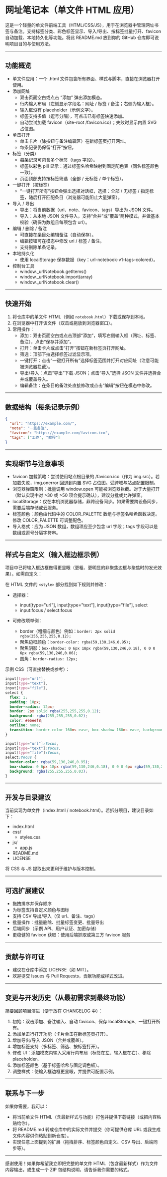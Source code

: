 # 网址笔记本（单文件 HTML 应用）

这是一个轻量的单文件前端工具（HTML/CSS/JS），用于在浏览器中管理网址书签与备注。支持标签分类、彩色标签显示、导入/导出、按标签批量打开、favicon 自动加载、本地持久化等功能。将此 README.md 放到你的 GitHub 仓库即可说明项目目的与使用方法。

---

## 功能概览

- 单文件应用：一个 .html 文件包含所有界面、样式与脚本，直接在浏览器打开使用。
- 添加网址
  - 双击页面空白或点击 “添加” 弹出添加模态。
  - 行内输入布局（左侧显示字段名：网址 / 标签 / 备注；右侧为输入框）。
  - 输入框没有 placeholder（示例文字）。
  - 标签支持多值（逗号分隔），可点击已有标签快速添加。
  - 自动尝试加载 favicon（site-root /favicon.ico）；失败时显示内置 SVG 占位图。
- 单击打开
  - 单击卡片（除按钮与备注编辑区）在新标签页打开网址。
  - 每条记录仍保留“打开”按钮。
- 标签（分类）
  - 每条记录可包含多个标签（tags 字段）。
  - 标签以彩色 pill 显示：通过标签名哈希映射到固定配色表（同名标签颜色一致）。
  - 页面顶部支持按标签筛选（全部 / 无标签 / 单个标签）。
- 一键打开（按标签）
  - “一键打开所有”按钮会弹出选择对话框，选择：全部 / 无标签 / 指定标签，随后打开匹配条目（浏览器可能阻止大量弹窗）。
- 导入 / 导出
  - 导出：将当前数据（url、note、favicon、tags）导出为 JSON 文件。
  - 导入：从本地 JSON 文件导入，支持“合并”或“覆盖”两种模式，并做基本校验（确保为数组且每项包含 url）。
- 编辑 / 删除 / 备注
  - 可直接在条目处编辑备注（自动保存）。
  - 编辑按钮可在模态中修改 url / 标签 / 备注。
  - 支持删除单条记录。
- 本地持久化
  - 使用 localStorage 保存数据（key：url-notebook-v1-tags-colored）。
- 控制台工具
  - window._urlNotebook.getItems()
  - window._urlNotebook.import(array)
  - window._urlNotebook.clear()

---

## 快速开始

1. 将仓库中的单文件 HTML（例如 `notebook.html`）下载或保存到本地。
2. 在浏览器中打开该文件（双击或拖放到浏览器窗口）。
3. 常用操作：
   - 添加：双击页面空白或点击顶部“添加”，填写右侧输入框（网址、标签、备注），点击“保存并添加”。
   - 打开：单击卡片或点击“打开”按钮在新标签页打开网址。
   - 筛选：顶部下拉选择标签过滤显示项。
   - 一键打开：点击“一键打开所有”选择标签范围并打开对应网址（注意可能被浏览器拦截）。
   - 导出/导入：点击“导出”下载 JSON；点击“导入”选择 JSON 文件并选择合并或覆盖导入。
   - 编辑备注：在条目的备注处直接修改或点击“编辑”按钮在模态中修改。

---

## 数据结构（每条记录示例）

```json
{
  "url": "https://example.com/",
  "note": "一些备注",
  "favicon": "https://example.com/favicon.ico",
  "tags": ["工作", "教程"]
}
```

---

## 实现细节与注意事项

- favicon 加载策略：尝试使用站点根目录的 /favicon.ico（作为 img.src）。若加载失败，img.onerror 回退到内置 SVG 占位图。受跨域与站点配置限制。
- 浏览器弹窗限制：批量调用 window.open 可能被浏览器拦截。对于大量打开（默认实现中对 >30 或 >50 项会提示确认），建议分批或允许弹窗。
- localStorage：仅在本机浏览器存储，非跨设备同步。如果需要跨设备同步，需要后端存储或云服务。
- 标签颜色：颜色由代码中的 COLOR_PALETTE 数组与标签名哈希函数决定。修改 COLOR_PALETTE 可调整配色。
- 导入格式：应为 JSON 数组，数组项应至少包含 url 字段；tags 字段可以是数组或逗号分隔字符串。

---

## 样式与自定义（输入框边框示例）

项目中已将输入框边框做得更显眼（更粗、更明显的非聚焦边框与聚焦时的发光效果）。如需自定义：

在 HTML 文件的 `<style>` 部分找到如下规则并修改：

- 选择器：
  - input[type="url"], input[type="text"], input[type="file"], select
  - input:focus / select:focus

- 可修改项举例：
  - border（粗细与颜色）例如：`border: 2px solid rgba(255,255,255,0.12);`
  - 聚焦边框颜色：`border-color: rgba(59,130,246,0.95);`
  - 聚焦阴影：`box-shadow: 0 6px 18px rgba(59,130,246,0.18), 0 0 0 6px rgba(59,130,246,0.06);`
  - 圆角：`border-radius: 12px;`

示例 CSS（可直接替换或参考）：

```css
input[type="url"],
input[type="text"],
input[type="file"],
select {
  flex: 1;
  padding: 10px;
  border-radius: 12px;
  border: 2px solid rgba(255,255,255,0.12);
  background: rgba(255,255,255,0.02);
  color: #e6eef8;
  outline: none;
  transition: border-color 160ms ease, box-shadow 160ms ease, background-color 160ms ease;
}

input[type="url"]:focus,
input[type="text"]:focus,
input[type="file"]:focus,
select:focus {
  border-color: rgba(59,130,246,0.95);
  box-shadow: 0 6px 18px rgba(59,130,246,0.18), 0 0 0 6px rgba(59,130,246,0.06);
  background: rgba(255,255,255,0.03);
}
```

---

## 开发与目录建议

当前实现为单文件（index.html / notebook.html）。若拆分项目，建议目录如下：

- index.html
- css/
  - styles.css
- js/
  - app.js
- README.md
- LICENSE

将 CSS 与 JS 提取出来更利于维护与版本控制。

---

## 可选扩展建议

- 拖拽排序并保存顺序
- 为标签支持自定义颜色与图标
- 支持 CSV 导出/导入（仅 url、备注、tags）
- 批量操作：批量删除、批量标签变更、批量导出
- 后端同步（示例 API、用户认证、加密存储）
- 更稳健的 favicon 获取：使用后端抓取或第三方 favicon 服务

---

## 贡献与许可证

- 建议在仓库中添加 LICENSE（如 MIT）。
- 欢迎提交 Issues 与 Pull Requests，贡献功能或样式改进。

---

## 变更与开发历史（从最初需求到最终功能）

简要回顾项目演进（便于放在 CHANGELOG 中）：

1. 初始：双击添加、备注输入、自动 favicon、保存 localStorage、一键打开所有。
2. 添加单击行打开功能（卡片单击在新标签页打开）。
3. 增加导出/导入 JSON（合并或覆盖）。
4. 增加标签支持（多标签、筛选、按标签打开）。
5. 修改 UI：添加模态内输入采用行内布局（标签在左、输入框在右）、移除 placeholder。
6. 添加标签颜色（基于标签哈希与固定调色板）。
7. 调整样式：使输入框边框更显眼，并提供可配置示例。

---

## 联系与下一步

如果你需要，我可以：

- 将当前单文件 HTML（含最新样式与功能）打包并提供下载链接（或把内容粘贴给你）。
- 将 README.md 转成仓库中的实际文件并提交（你可提供仓库 URL 或我生成文件内容供你粘贴到新仓库）。
- 实现任意上面提到的扩展（拖拽排序、标签颜色自定义、CSV 导出、后端同步等）。

---

感谢使用！如果你希望我立即把完整的单文件 HTML（包含最新样式）作为文件内容输出，或生成一个 ZIP 包结构说明，请告诉我你需要的格式。